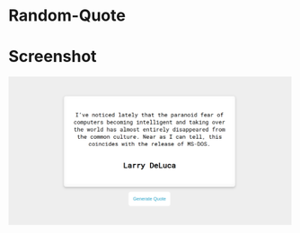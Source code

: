 # Random-Quote

# Screenshot
![screenshot](https://github.com/yusuf0x/Random-Quote/blob/main/screenshot.png)
